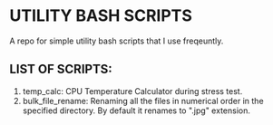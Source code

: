 # UTILITY BASH SCRIPTS

A repo for simple utility bash scripts that I use freqeuntly.

## LIST OF SCRIPTS:
1. temp_calc: CPU Temperature Calculator during stress test.
2. bulk_file_rename: Renaming all the files in numerical order in the specified directory. By default it renames to ".jpg" extension.
